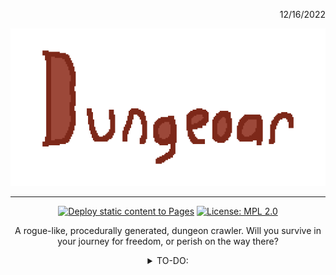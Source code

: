 <p align="right">12/16/2022</p>
<p align="center">
<img style="align:center;" "alt="Oops! This image failed to load!" src="titleBig.png">
</p>

---

<div align="center">

[![Deploy static content to Pages](https://github.com/Dungeoar/Dungeoar/actions/workflows/pages.yml/badge.svg?event=schedule)](https://github.com/Dungeoar/Dungeoar/actions/workflows/pages.yml)
[![License: MPL 2.0](https://img.shields.io/badge/License-MPL%202.0-brightgreen.svg)](https://opensource.org/licenses/MPL-2.0)

</div>

<div align="center">

A rogue-like, procedurally generated, dungeon crawler. Will you survive in your journey for freedom, or perish on the way there?

<details>
<summary>TO-DO:</summary>

- [x] Finish player animations
- [ ] Finish inventory system
- [ ] Delete level 2 and add procedurally generated dungeons
- [ ] Re-add "levels", and add sections like caves, forest, etc.
 
</details>

</div>
